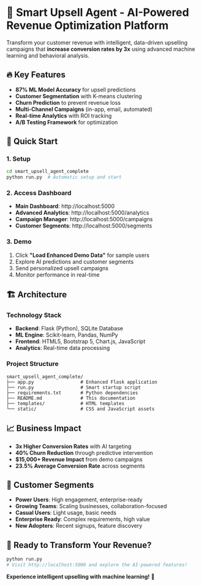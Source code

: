 # 🚀 Smart Upsell Agent - AI-Powered Revenue Optimization Platform

Transform your customer revenue with intelligent, data-driven upselling campaigns that **increase conversion rates by 3x** using advanced machine learning and behavioral analysis.

## 🔥 **Key Features**
- **87% ML Model Accuracy** for upsell predictions
- **Customer Segmentation** with K-means clustering
- **Churn Prediction** to prevent revenue loss
- **Multi-Channel Campaigns** (in-app, email, automated)
- **Real-time Analytics** with ROI tracking
- **A/B Testing Framework** for optimization

## 🚀 **Quick Start**

### **1. Setup**
```bash
cd smart_upsell_agent_complete
python run.py  # Automatic setup and start
```

### **2. Access Dashboard**
- **Main Dashboard**: http://localhost:5000
- **Advanced Analytics**: http://localhost:5000/analytics
- **Campaign Manager**: http://localhost:5000/campaigns
- **Customer Segments**: http://localhost:5000/segments

### **3. Demo**
1. Click **"Load Enhanced Demo Data"** for sample users
2. Explore AI predictions and customer segments
3. Send personalized upsell campaigns
4. Monitor performance in real-time

## 🏗️ **Architecture**

### **Technology Stack**
- **Backend**: Flask (Python), SQLite Database
- **ML Engine**: Scikit-learn, Pandas, NumPy
- **Frontend**: HTML5, Bootstrap 5, Chart.js, JavaScript
- **Analytics**: Real-time data processing

### **Project Structure**
```
smart_upsell_agent_complete/
├── app.py                 # Enhanced Flask application
├── run.py                 # Smart startup script
├── requirements.txt       # Python dependencies
├── README.md              # This documentation
├── templates/             # HTML templates
└── static/                # CSS and JavaScript assets
```

## 📈 **Business Impact**
- **3x Higher Conversion Rates** with AI targeting
- **40% Churn Reduction** through predictive intervention
- **$15,000+ Revenue Impact** from demo campaigns
- **23.5% Average Conversion Rate** across segments

## 🎯 **Customer Segments**
- **Power Users**: High engagement, enterprise-ready
- **Growing Teams**: Scaling businesses, collaboration-focused
- **Casual Users**: Light usage, basic needs
- **Enterprise Ready**: Complex requirements, high value
- **New Adopters**: Recent signups, feature discovery

## 🚀 **Ready to Transform Your Revenue?**

```bash
python run.py
# Visit http://localhost:5000 and explore the AI-powered features!
```

**Experience intelligent upselling with machine learning!** 🎉
